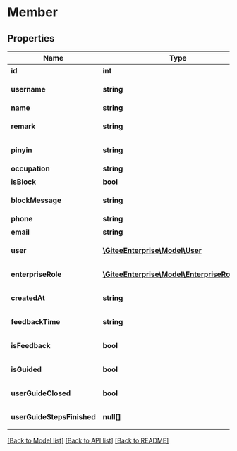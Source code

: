 # Member

## Properties

Name | Type | Description | Notes
------------ | ------------- | ------------- | -------------
**id** | **int** | 成员 id | [optional] 
**username** | **string** | 成员个性地址 | [optional] 
**name** | **string** | 成员名称 | [optional] 
**remark** | **string** | 成员在企业的备注姓名 | [optional] 
**pinyin** | **string** | 成员备注或名称拼音 | [optional] 
**occupation** | **string** | 职位 | [optional] 
**isBlock** | **bool** | 是否被锁定 | [optional] 
**blockMessage** | **string** | 成员被锁定的原因 | [optional] 
**phone** | **string** | 手机号码 | [optional] 
**email** | **string** | 邮箱 | [optional] 
**user** | [**\GiteeEnterprise\Model\User**](User.md) | 用户的基础信息 | [optional] 
**enterpriseRole** | [**\GiteeEnterprise\Model\EnterpriseRoleBase**](EnterpriseRoleBase.md) | 成员在企业的角色 | [optional] 
**createdAt** | **string** | 加入企业的时间 | [optional] 
**feedbackTime** | **string** | 成员新版问卷反馈时间 | [optional] 
**isFeedback** | **bool** | 成员是否填写过 | [optional] 
**isGuided** | **bool** | 是否完成引导 | [optional] 
**userGuideClosed** | **bool** | 是否关闭了新手引导 | [optional] 
**userGuideStepsFinished** | **null[]** | 新手引导的步骤指示 | [optional] 

[[Back to Model list]](../../README.md#documentation-for-models) [[Back to API list]](../../README.md#documentation-for-api-endpoints) [[Back to README]](../../README.md)


